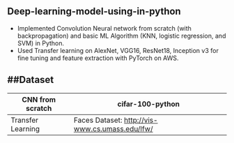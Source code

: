Deep-learning-model-using-in-python
-------------------------------------

* Implemented Convolution Neural network from scratch (with backpropagation) and basic ML Algorithm 
(KNN, logistic regression, and SVM) in Python.
* Used Transfer learning on AlexNet, VGG16, ResNet18, Inception v3 for fine tuning and feature extraction with 
PyTorch on AWS.


##Dataset 
----------
|CNN from scratch| cifar-100-python|
|----------------|-----------------|
|Transfer Learning| Faces Dataset: http://vis-www.cs.umass.edu/lfw/|

